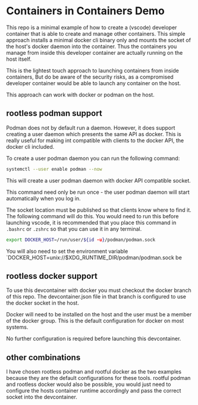 Containers in Containers Demo
=============================

This repo is a minimal example of how to create a (vscode) developer container that is able to create and manage other containers. This simple approach installs a minimal docker cli binary only and mounts the socket of the host's docker daemon into the container. Thus the containers you manage from inside this developer container are actually running on the host itself.

This is the lightest touch approach to launching containers from inside containers, But do be aware of the security risks, as a compromised developer container would be able to launch any container on the host.

This approach can work with docker or podman on the host.


rootless podman support
-----------------------

Podman does not by default run a daemon. However, it does support creating a user daemon which presents the same API as docker. This is really useful for making int compatible with clients to the docker API, the docker cli included.

To create a user podman daemon you can run the following command:

```bash
systemctl --user enable podman --now
```

This will create a user podman daemon with docker API compatible socket.

This command need only be run once - the user podman daemon will start automatically when you log in.

The socket location must be published so that clients know where to find it. The following command will do this. You would need to run this before launching vscode, it is recommended that you place this command in `.bashrc` or `.zshrc` so that you can use it in any terminal.

```bash
export DOCKER_HOST=/run/user/${id -u}/podman/podman.sock
```

You will also need to set the environment variable `DOCKER_HOST=unix://$XDG_RUNTIME_DIR/podman/podman.sock be

rootless docker support
-----------------------

To use this devcontainer with docker you must checkout the docker branch of this repo. The devcontainer.json file in that branch is configured to use the docker socket in the host.

Docker will need to be installed on the host and the user must be a member of the docker group. This is the default configuration for docker on most systems.

No further configuration is required before launching this devcontainer.

other combinations
------------------

I have chosen rootless podman and rootful docker as the two examples because they are the default configurations for these tools. rootful podman and rootless docker would also be possible, you would just need to configure the hosts container runtime accordingly and pass the correct socket into the devcontainer.
